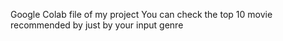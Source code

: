 Google Colab file of my project
You can check the top 10 movie recommended by just by your input genre

